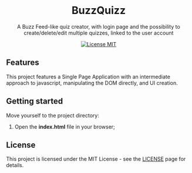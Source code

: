 <h1 align="center">  
<br>
<br>
BuzzQuizz
</h1>

<p align="center">A Buzz Feed-like quiz creator, with login page and the possibility to create/delete/edit multiple quizzes, linked to the user account</p>

<p align="center">
  <a href="https://opensource.org/licenses/MIT">
    <img src="https://img.shields.io/badge/License-MIT-blue.svg" alt="License MIT">
  </a>
</p>

## Features
[//]: # (Add the features of your project here:)
This project features a Single Page Application with an intermediate approach to javascript, manipulating the DOM directly, and UI creation.

## Getting started

Move yourself to the project directory:

  1. Open the <strong>index.html</strong> file in your browser;


## License

This project is licensed under the MIT License - see the [LICENSE](https://opensource.org/licenses/MIT) page for details.
